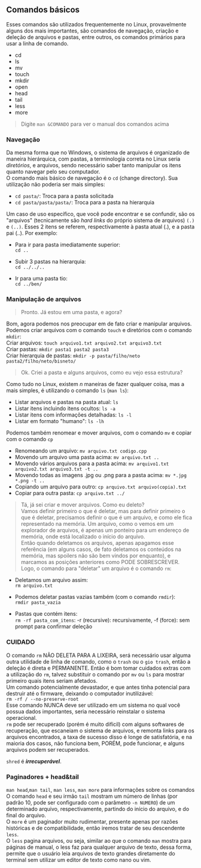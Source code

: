 ## Comandos básicos
Esses comandos são utilizados frequentemente no Linux, provavelmente alguns dos mais importantes,
são comandos de navegação, criação e deleção de arquivos e pastas, entre outros, os comandos
primários para usar a linha de comando.  
* cd
* ls
* mv
* touch
* mkdir
* open
* head
* tail
* less
* more
  
> Digite `man &COMANDO` para ver o manual dos comandos acima

### Navegação
Da mesma forma que no Windows, o sistema de arquivos é organizado de maneira hierárquica, com
pastas, a terminologia correta no Linux seria _diretórios_, e arquivos, sendo necessário saber tanto
manipular os itens quanto navegar pelo seu computador.  
O comando mais básico de navegação é o `cd` (change directory). Sua utilização não poderia ser mais
simples:  
* `cd pasta/`: Troca para a pasta solicitada  
* `cd pasta/pasta/pasta/`: Troca para a pasta na hierarquia  

Um caso de uso específico, que você pode encontrar e se confundir, são os "arquivos" (tecnicamente
são _hard links_ do próprio sistema de arquivos) `(.)` e `(..)`. Esses 2 itens se referem,
respectivamente à pasta atual (.), e a pasta pai (..). Por exemplo:  
* Para ir para pasta imediatamente superior:  
`cd ..`  
  
* Subir 3 pastas na hierarquia:  
`cd ../../..`  
  
* Ir para uma pasta tio:  
`cd ../ben/`  
  

### Manipulação de arquivos
> Pronto. Já estou em uma pasta, e agora?  
  
Bom, agora podemos nos preocupar em de fato criar e manipular arquivos. Podemos criar arquivos com o
comando `touch` e diretórios com o comando `mkdir`:  
Criar arquivos: `touch arquivo1.txt arquivo2.txt arquivo3.txt`  
Criar pastas: `mkdir pasta1 pasta2 pasta3`  
Criar hierarquia de pastas: `mkdir -p pasta/filho/neto pasta2/filho/neto/bisneto/`  

> Ok. Criei a pasta e alguns arquivos, como eu vejo essa estrutura?  
  
Como tudo no Linux, existem _n_ maneiras de fazer qualquer coisa, mas a mais simples, é utilizando o
comando `ls` (`man ls`):
* Listar arquivos e pastas na pasta atual: `ls`  
* Listar itens incluindo itens ocultos: `ls -a`  
* Listar itens com informações detalhadas: `ls -l`
* Listar em formato "humano": `ls -lh`

Podemos também renomear e mover arquivos, com o comando `mv` e copiar com o comando `cp`  
* Renomeando um arquivo: `mv arquivo.txt codigo.cpp`  
* Movendo um arquivo uma pasta acima: `mv arquivo.txt ..`  
* Movendo vários arquivos para a pasta acima: `mv arquivo1.txt arquivo2.txt arquivo3.txt -t ..`  
* Movendo todas as imagens .jpg ou .png para a pasta acima: `mv *.jpg *.png -t ..`  
* Copiando um arquivo para outro: `cp arquivo.txt arquivo(copia).txt`
* Copiar para outra pasta: `cp arquivo.txt ../`

> Tá, já sei criar e mover arquivos. Como eu deleto?  
Vamos definir primeiro o que é deletar, mas para definir primeiro o que é deletar, precisamos
definir o que é um arquivo, e como ele fica representado na memória. Um arquivo, como o vemos em um
explorador de arquivos, é apenas um ponteiro para um endereço de memória, onde está localizado o
início do arquivo.  
Então quando deletamos os arquivos, apenas apagamos esse referência (em alguns casos, de fato
deletamos os conteúdos na memória, mas spoilers não são bem vindos por enquanto), e marcamos as
posições anteriores como PODE SOBRESCREVER. Logo, o comando para "deletar" um arquivo é o comando
`rm`:  
* Deletamos um arquivo assim:  
`rm arquivo.txt`  
  
* Podemos deletar pastas vazias também (com o comando `rmdir`):  
`rmdir pasta_vazia`  
  
* Pastas que contém itens:  
`rm -rf pasta_com_itens`: -r (recursive): recursivamente, -f (force): sem prompt para confirmar deleção  
  
### CUIDADO
O comando `rm` NÃO DELETA PARA A LIXEIRA, será necessário usar alguma outra utilidade de linha de
comando, como o `trash` ou o `gio trash`, então a deleção é direta e PERMANENTE. Então é bom tomar
cuidados extras com a utilização do `rm`, talvez substituir o comando por `mv` ou `ls` para mostrar
primeiro quais itens seriam afetados.  
Um comando potencialmente devastador, e que antes tinha potencial para destruir até o firmware,
deixando o computador inutilizável:  
`rm -rf / --no-preserve-root`  
Esse comando NUNCA deve ser utilizado em um sistema no qual você possua dados importantes, seria
necessário reinstalar o sistema operacional.  
`rm` pode ser recuperado (porém é muito difícil) com alguns softwares de recuperação, que escaneiam
o sistema de arquivos, e remonta links para os arquivos encontrados, a taxa de sucesso disso é longe
de satisfatória, e na maioria dos casos, não funciona bem, PORÉM, pode funcionar, e alguns arquivos
podem ser recuperados.  
  
`shred` é ***irrecuperável***.  
  
### Paginadores + head&tail
`man head`,`man tail`, `man less`, `man more` para informações sobre os comandos
O comando `head` e seu irmão `tail` mostram um número de linhas (por padrão 10, pode
ser configurado com o parâmetro `-n NUMERO`) de um determinado arquivo, respectivamente, partindo do
início do arquivo, e do final do arquivo.  
O `more` é um paginador muito rudimentar, presente apenas por razões históricas e de
compatibilidade, então iremos tratar de seu descendente `less`.  
O `less` pagina arquivos, ou seja, similar ao que o comando `man` mostra para páginas de manual, o
less faz para qualquer arquivo de texto, dessa forma, permite que o usuário leia arquivos de texto
grandes diretamente do terminal sem utilizar um editor de texto como nano ou vim.  

